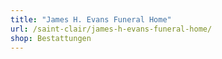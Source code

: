 ```yaml
---
title: "James H. Evans Funeral Home"
url: /saint-clair/james-h-evans-funeral-home/
shop: Bestattungen
---
```


